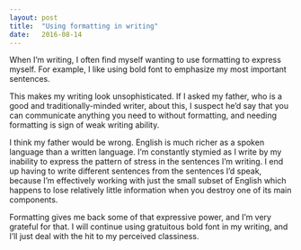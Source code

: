 ```yaml
---
layout: post
title:  "Using formatting in writing"
date:   2016-08-14
---
```


When I’m writing, I often find myself wanting to use formatting to express myself. For example, I like using bold font to emphasize my most important sentences.

This makes my writing look unsophisticated. If I asked my father, who is a good and traditionally-minded writer, about this, I suspect he’d say that you can communicate anything you need to without formatting, and needing formatting is sign of weak writing ability.

I think my father would be wrong. English is much richer as a spoken language than a written language. I’m constantly stymied as I write by my inability to express the pattern of stress in the sentences I’m writing. I end up having to write different sentences from the sentences I’d speak, because I’m effectively working with just the small subset of English which happens to lose relatively little information when you destroy one of its main components.

Formatting gives me back some of that expressive power, and I’m very grateful for that. I will continue using gratuitous bold font in my writing, and I’ll just deal with the hit to my perceived classiness.
